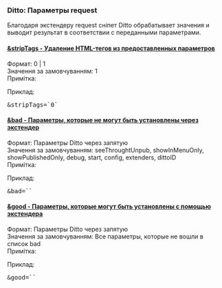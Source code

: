 
<meta http-equiv="Content-Type" content="text/html; charset=utf-8">
<h3>Ditto: Параметры request </h3> 
Благодаря экстендеру request сніпет Ditto обрабатывает значения и выводит результат в соответствии с переданными параметрами.	
<br>
<div class="panel-group accordion">
<div class="panel panel-default">
<div class="panel-heading">
<h4 class="panel-title"><a id="524"></a><a class="accordion-toggle collapsed" data-toggle="collapse" data-parent="#accordion" href="#collapse524"><span class="text-bold">&stripTags</span> - Удаление HTML-тегов из предоставленных параметров</a></h4>
</div>
<div id="collapse524" class="panel-collapse collapse">
<div class="panel-body">
<span class="text-bold">Формат:</span> 0 | 1<br>
<span class="text-bold">Значення за замовчуванням:</span> 1<br>
<span class="text-bold">Примітка:</span> <br>
<p><span class="text-bold">Приклад:</span></p>
<pre class="brush: html;">&stripTags=`0`</pre>
</div>
</div>
</div>

<div class="panel panel-default">
<div class="panel-heading">
<h4 class="panel-title"><a id="525"></a><a class="accordion-toggle collapsed" data-toggle="collapse" data-parent="#accordion" href="#collapse525"><span class="text-bold">&bad</span> - Параметры, которые не могут быть установлены через экстендер</a></h4>
</div>
<div id="collapse525" class="panel-collapse collapse">
<div class="panel-body">
<span class="text-bold">Формат:</span> Параметры Ditto через запятую<br>
<span class="text-bold">Значення за замовчуванням:</span> seeThroughtUnpub, showInMenuOnly, showPublishedOnly, debug, start, config, extenders, dittoID<br>
<span class="text-bold">Примітка:</span> <br>
<p><span class="text-bold">Приклад:</span></p>
<pre class="brush: html;">&bad=``</pre>
</div>
</div>
</div>

<div class="panel panel-default">
<div class="panel-heading">
<h4 class="panel-title"><a id="526"></a><a class="accordion-toggle collapsed" data-toggle="collapse" data-parent="#accordion" href="#collapse526"><span class="text-bold">&good</span> - Параметры, которые могут быть установлены с помощью экстендера</a></h4>
</div>
<div id="collapse526" class="panel-collapse collapse">
<div class="panel-body">
<span class="text-bold">Формат:</span> Параметры Ditto через запятую<br>
<span class="text-bold">Значення за замовчуванням:</span> Все параметры, которые не вошли в список bad<br>
<span class="text-bold">Примітка:</span> <br>
<p><span class="text-bold">Приклад:</span></p>
<pre class="brush: html;">&good=``</pre>
</div>
</div>
</div>
</div>